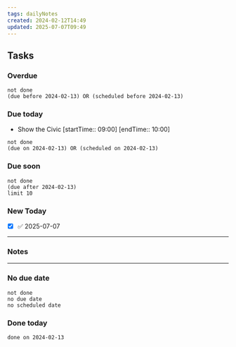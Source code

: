 ```yaml
---
tags: dailyNotes
created: 2024-02-12T14:49
updated: 2025-07-07T09:49
---
```

## Tasks
### Overdue
```tasks
not done
(due before 2024-02-13) OR (scheduled before 2024-02-13)
```

### Due today
-  Show the Civic [startTime:: 09:00]  [endTime:: 10:00]
```tasks
not done
(due on 2024-02-13) OR (scheduled on 2024-02-13)
```

### Due soon
```tasks
not done
(due after 2024-02-13)
limit 10
```

### New Today
- [x] ✅ 2025-07-07
----
### Notes

----
### No due date
```tasks
not done
no due date
no scheduled date
```

### Done today
```tasks
done on 2024-02-13
```
